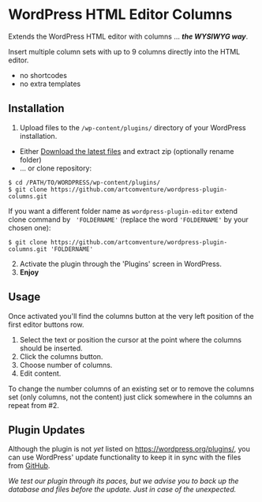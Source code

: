 # WordPress HTML Editor Columns

Extends the WordPress HTML editor with columns ... **_the WYSIWYG way_**.

Insert multiple column sets with up to 9 columns directly into the HTML editor.

* no shortcodes
* no extra templates

## Installation

1. Upload files to the `/wp-content/plugins/` directory of your WordPress installation.
  - Either [Download the latest files](https://github.com/artcomventure/wordpress-plugin-columns/archive/master.zip) and extract zip (optionally rename folder)
  - ... or clone repository:
  ```
  $ cd /PATH/TO/WORDPRESS/wp-content/plugins/
  $ git clone https://github.com/artcomventure/wordpress-plugin-columns.git
  ```
  If you want a different folder name as `wordpress-plugin-editor` extend clone command by ` 'FOLDERNAME'` (replace the word `'FOLDERNAME'` by your chosen one):
  ```
  $ git clone https://github.com/artcomventure/wordpress-plugin-columns.git 'FOLDERNAME'
  ```
2. Activate the plugin through the 'Plugins' screen in WordPress.
3. **Enjoy**

## Usage

Once activated you'll find the columns button at the very left position of the first editor buttons row.

1. Select the text or position the cursor at the point where the columns should be inserted.
2. Click the columns button.
3. Choose number of columns.
4. Edit content.

To change the number columns of an existing set or to remove the columns set (only columns, not the content) just click somewhere in the columns an repeat from #2.

## Plugin Updates

Although the plugin is not _yet_ listed on https://wordpress.org/plugins/, you can use WordPress' update functionality to keep it in sync with the files from [GitHub](https://github.com/artcomventure/wordpress-plugin-columns).

_We test our plugin through its paces, but we advise you to back up the database and files before the update. Just in case of the unexpected._
